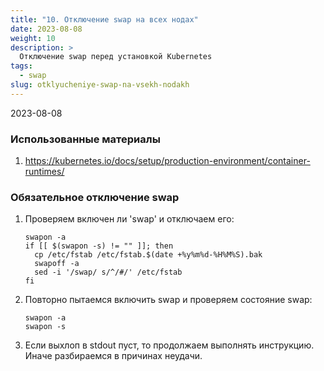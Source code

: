 ```yaml
---
title: "10. Отключение swap на всех нодах"
date: 2023-08-08
weight: 10
description: >
  Отключение swap перед установкой Kubernetes
tags:
  - swap
slug: otklyucheniye-swap-na-vsekh-nodakh
---
```


2023-08-08

### Использованные материалы
1. https://kubernetes.io/docs/setup/production-environment/container-runtimes/

### Обязательное отключение swap
1. Проверяем включен ли 'swap' и отключаем его:
    ```console
    swapon -a
    if [[ $(swapon -s) != "" ]]; then
      cp /etc/fstab /etc/fstab.$(date +%y%m%d-%H%M%S).bak
      swapoff -a
      sed -i '/swap/ s/^/#/' /etc/fstab
    fi
    ```

2. Повторно пытаемся включить swap и проверяем состояние swap:
    ```console
    swapon -a
    swapon -s
    ```

3. Если выхлоп в stdout пуст, то продолжаем выполнять инструкцию. Иначе разбираемся в причинах неудачи.
